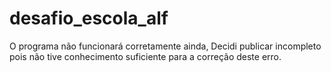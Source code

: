# desafio_escola_alf
O programa não funcionará corretamente ainda,
Decidi publicar incompleto pois não tive conhecimento suficiente para a correção deste erro.
